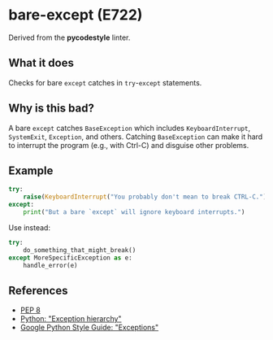 # bare-except (E722)

Derived from the **pycodestyle** linter.

## What it does
Checks for bare `except` catches in `try`-`except` statements.

## Why is this bad?
A bare `except` catches `BaseException` which includes
`KeyboardInterrupt`, `SystemExit`, `Exception`, and others. Catching
`BaseException` can make it hard to interrupt the program (e.g., with
Ctrl-C) and disguise other problems.

## Example
```python
try:
    raise(KeyboardInterrupt("You probably don't mean to break CTRL-C."))
except:
    print("But a bare `except` will ignore keyboard interrupts.")
```

Use instead:
```python
try:
    do_something_that_might_break()
except MoreSpecificException as e:
    handle_error(e)
```

## References
- [PEP 8](https://www.python.org/dev/peps/pep-0008/#programming-recommendations)
- [Python: "Exception hierarchy"](https://docs.python.org/3/library/exceptions.html#exception-hierarchy)
- [Google Python Style Guide: "Exceptions"](https://google.github.io/styleguide/pyguide.html#24-exceptions)